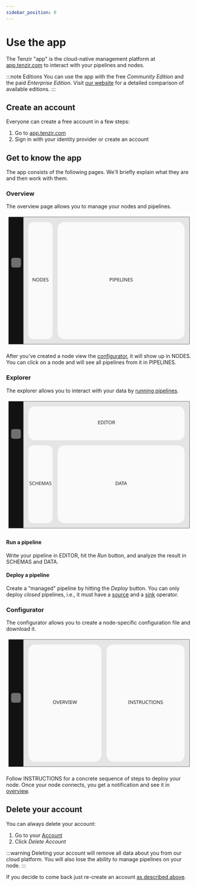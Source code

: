 ```yaml
---
sidebar_position: 0
---
```


# Use the app

The Tenzir "app" is the cloud-native management platform at
[app.tenzir.com](https://app.tenzir.com) to interact with your pipelines and
nodes.

:::note Editions
You can use the app with the free *Community Edition* and the paid *Enterprise
Edition*. Visit [our website](https://tenzir.com/pricing) for a detailed
comparison of available editions.
:::

## Create an account

Everyone can create a free account in a few steps:

1. Go to [app.tenzir.com](https://app.tenzir.com)
2. Sign in with your identity provider or create an account

## Get to know the app

The app consists of the following pages. We'll briefly explain what they are and
then work with them.

### Overview

The overview page allows you to manage your nodes and pipelines.

![Overview](app-overview.excalidraw.svg)

After you've created a node view the [configurator](#configurator), it will show
up in NODES. You can click on a node and will see all pipelines from it in
PIPELINES.

### Explorer

The explorer allows you to interact with your data by [running
pipelines](../../user-guides/run-a-pipeline/README.md).

![Explorer](app-explorer.excalidraw.svg)

#### Run a pipeline

Write your pipeline in EDITOR, hit the *Run* button, and analyze the result in
SCHEMAS and DATA.

#### Deploy a pipeline

Create a "managed" pipeline by hitting the *Deploy* button. You can only deploy
*closed* pipelines, i.e., it must have a
[source](../../operators/sources/README.md) and a
[sink](../../operators/sources/README.md) operator.

### Configurator

The configurator allows you to create a node-specific configuration file and
download it.

![Configurator](app-configurator.excalidraw.svg)

Follow INSTRUCTIONS for a concrete sequence of steps to deploy your node. Once
your node connects, you get a notification and see it in [overview](#overview).

## Delete your account

You can always delete your account:

1. Go to your [Account](https://app.tenzir.com/account)
2. Click *Delete Account*

:::warning
Deleting your account will remove all data about you from our cloud platform.
You will also lose the ability to manage pipelines on your node.
:::

If you decide to come back just re-create an account [as described
above](#create-an-account).
